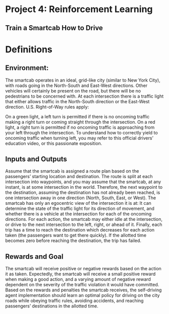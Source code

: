 # Project 4: Reinforcement Learning
## Train a Smartcab How to Drive

# Definitions

## Environment:
The smartcab operates in an ideal, grid-like city (similar to New York City), with roads going in the North-South and East-West directions. Other vehicles will certainly be present on the road, but there will be no pedestrians to be concerned with. At each intersection there is a traffic light that either allows traffic in the North-South direction or the East-West direction. U.S. Right-of-Way rules apply:

On a green light, a left turn is permitted if there is no oncoming traffic making a right turn or coming straight through the intersection.
On a red light, a right turn is permitted if no oncoming traffic is approaching from your left through the intersection. To understand how to correctly yield to oncoming traffic when turning left, you may refer to this official drivers’ education video, or this passionate exposition.

## Inputs and Outputs
Assume that the smartcab is assigned a route plan based on the passengers’ starting location and destination. The route is split at each intersection into waypoints, and you may assume that the smartcab, at any instant, is at some intersection in the world. Therefore, the next waypoint to the destination, assuming the destination has not already been reached, is one intersection away in one direction (North, South, East, or West). The smartcab has only an egocentric view of the intersection it is at: It can determine the state of the traffic light for its direction of movement, and whether there is a vehicle at the intersection for each of the oncoming directions. For each action, the smartcab may either idle at the intersection, or drive to the next intersection to the left, right, or ahead of it. Finally, each trip has a time to reach the destination which decreases for each action taken (the passengers want to get there quickly). If the allotted time becomes zero before reaching the destination, the trip has failed.

## Rewards and Goal
The smartcab will receive positive or negative rewards based on the action it as taken. Expectedly, the smartcab will receive a small positive reward when making a good action, and a varying amount of negative reward dependent on the severity of the traffic violation it would have committed. Based on the rewards and penalties the smartcab receives, the self-driving agent implementation should learn an optimal policy for driving on the city roads while obeying traffic rules, avoiding accidents, and reaching passengers’ destinations in the allotted time.
